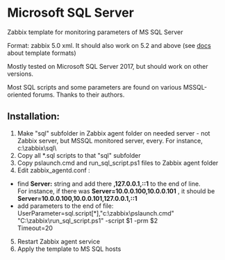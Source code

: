 # Microsoft SQL Server

Zabbix template for monitoring parameters of MS SQL Server

Format: zabbix 5.0 xml. It should also work on 5.2 and above (see [docs](https://www.zabbix.com/documentation/current/manual/xml_export_import/media) about template formats)

Mostly tested on Microsoft SQL Server 2017, but should work on other versions.

Most SQL scripts and some parameters are found on various MSSQL-oriented forums. Thanks to their authors.

## Installation:

1. Make "sql" subfolder in Zabbix agent folder on needed server - not Zabbix server, but MSSQL monitored server, every. For instance, c:\zabbix\sql\
2. Copy all *.sql scripts to that "sql" subfolder
3. Copy pslaunch.cmd and run_sql_script.ps1 files to Zabbix agent folder
4. Edit zabbix_agentd.conf :
-  find **Server:** string and add there **,127.0.0.1,::1** to the end of line.<br>
For instance, if there was **Server=10.0.0.100,10.0.0.101** , it should be **Server=10.0.0.100,10.0.0.101,127.0.0.1,::1**
-  add parameters to the end of file:<br>
   UserParameter=sql.script[*],"c:\zabbix\pslaunch.cmd" "C:\zabbix\run_sql_script.ps1" -script $1 -prm $2<br>
   Timeout=20<br>
5. Restart Zabbix agent service
7. Apply the template to MS SQL hosts
